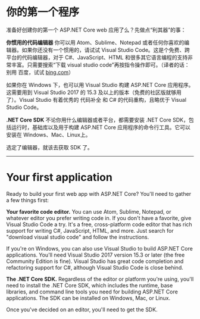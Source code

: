 # 你的第一个程序

准备好创建你的第一个 ASP.NET Core web 应用了么？先做点“利其器”的事：

**你惯用的代码编辑器** 你可以用 Atom、Sublime、Notepad 或者任何你喜欢的编辑器。如果你还没有一个惯用的，请试试 Visual Studio Code。这是个免费、跨平台的代码编辑器，对于 C#、JavaScript、HTML 和很多其它语言编程的支持非常丰富。只需要搜索“下载 visual studio code”再按指令操作即可。（译者的话：别用 百度，试试 [bing.com](https://www.bing.com)）

如果你在 Windows 下，也可以用 Visual Studio 构建 ASP.NET Core 应用程序。这需要用到 Visual Studio 2017 的 15.3 及以上的版本（免费的社区版就够用了）。Visual Studio 有着优秀的 代码补全 和 C# 的代码重构，且略优于 Visual Studio Code。

**.NET Core SDK** 不论你用什么编辑器或者平台，都需要安装 .NET Core SDK，包括运行时，基础库以及用于构建 ASP.NET Core 应用程序的命令行工具。它可以安装在 Windows、Mac、Linux上。

选定了编辑器，就该去获取 SDK 了。

---

# Your first application
Ready to build your first web app with ASP.NET Core? You'll need to gather a few things first:

**Your favorite code editor.** You can use Atom, Sublime, Notepad, or whatever editor you prefer writing code in. If you don't have a favorite, give Visual Studio Code a try. It's a free, cross-platform code editor that has rich support for writing C#, JavaScript, HTML, and more. Just search for "download visual studio code" and follow the instructions.

If you're on Windows, you can also use Visual Studio to build ASP.NET Core applications. You'll need Visual Studio 2017 version 15.3 or later (the free Community Edition is fine). Visual Studio has great code completion and refactoring support for C#, although Visual Studio Code is close behind.

**The .NET Core SDK.** Regardless of the editor or platform you're using, you'll need to install the .NET Core SDK, which includes the runtime, base libraries, and command line tools you need for building ASP.NET Core applications. The SDK can be installed on Windows, Mac, or Linux.

Once you've decided on an editor, you'll need to get the SDK.
